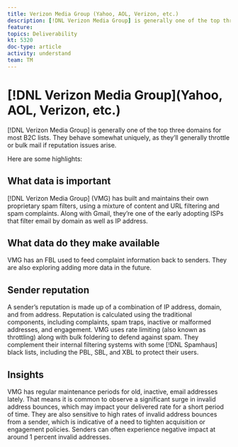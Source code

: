 ```yaml
---
title: Verizon Media Group (Yahoo, AOL, Verizon, etc.)
description: [!DNL Verizon Media Group] is generally one of the top three domains for most B2C lists. They behave somewhat uniquely, as they’ll generally throttle or bulk mail if reputation issues arise.
feature: 
topics: Deliverability
kt: 5320
doc-type: article
activity: understand
team: TM
---
```


# [!DNL Verizon Media Group](Yahoo, AOL, Verizon, etc.)

[!DNL Verizon Media Group] is generally one of the top three domains for most B2C lists. They behave somewhat uniquely, as they’ll generally throttle or bulk mail if reputation issues arise.

Here are some highlights:

## What data is important

[!DNL Verizon Media Group] (VMG) has built and maintains their own proprietary spam filters, using a mixture of content and URL filtering and spam complaints. Along with Gmail, they’re one of the early adopting ISPs that filter email by domain as well as IP address.

## What data do they make available

VMG has an FBL used to feed complaint information back to senders. They are also exploring adding more data in the future.

## Sender reputation

A sender’s reputation is made up of a combination of IP address, domain, and from address. Reputation is calculated using the traditional components, including complaints, spam traps, inactive or malformed addresses, and engagement. VMG uses rate limiting (also known as throttling) along with bulk foldering to defend against spam. They complement their internal filtering systems with some [!DNL Spamhaus] black lists, including the PBL, SBL, and XBL to protect their users.

## Insights

VMG has regular maintenance periods for old, inactive, email addresses lately. That means it is common to observe a significant surge in invalid address bounces, which may impact your delivered rate for a short period of time. They are also sensitive to high rates of invalid address bounces from a sender, which is indicative of a need to tighten acquisition or engagement policies. Senders can often experience negative impact at around 1 percent invalid addresses.
